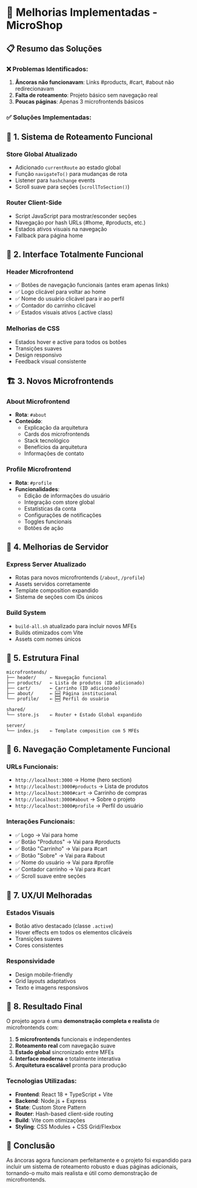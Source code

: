 # 🚀 Melhorias Implementadas - MicroShop

## 📋 Resumo das Soluções

### ❌ Problemas Identificados:
1. **Âncoras não funcionavam**: Links #products, #cart, #about não redirecionavam
2. **Falta de roteamento**: Projeto básico sem navegação real
3. **Poucas páginas**: Apenas 3 microfrontends básicos

### ✅ Soluções Implementadas:

## 🧭 1. Sistema de Roteamento Funcional

### **Store Global Atualizado**
- Adicionado `currentRoute` ao estado global
- Função `navigateTo()` para mudanças de rota
- Listener para `hashchange` events
- Scroll suave para seções (`scrollToSection()`)

### **Router Client-Side**
- Script JavaScript para mostrar/esconder seções
- Navegação por hash URLs (#home, #products, etc.)
- Estados ativos visuais na navegação
- Fallback para página home

## 🎨 2. Interface Totalmente Funcional

### **Header Microfrontend**
- ✅ Botões de navegação funcionais (antes eram apenas links)
- ✅ Logo clicável para voltar ao home
- ✅ Nome do usuário clicável para ir ao perfil
- ✅ Contador do carrinho clicável
- ✅ Estados visuais ativos (.active class)

### **Melhorias de CSS**
- Estados hover e active para todos os botões
- Transições suaves
- Design responsivo
- Feedback visual consistente

## 🏗️ 3. Novos Microfrontends

### **About Microfrontend**
- **Rota**: `#about`
- **Conteúdo**: 
  - Explicação da arquitetura
  - Cards dos microfrontends
  - Stack tecnológico
  - Benefícios da arquitetura
  - Informações de contato

### **Profile Microfrontend**
- **Rota**: `#profile`
- **Funcionalidades**:
  - Edição de informações do usuário
  - Integração com store global
  - Estatísticas da conta
  - Configurações de notificações
  - Toggles funcionais
  - Botões de ação

## 🔧 4. Melhorias de Servidor

### **Express Server Atualizado**
- Rotas para novos microfrontends (`/about`, `/profile`)
- Assets servidos corretamente
- Template composition expandido
- Sistema de seções com IDs únicos

### **Build System**
- `build-all.sh` atualizado para incluir novos MFEs
- Builds otimizados com Vite
- Assets com nomes únicos

## 📁 5. Estrutura Final

```
microfrontends/
├── header/     ← Navegação funcional
├── products/   ← Lista de produtos (ID adicionado)
├── cart/       ← Carrinho (ID adicionado) 
├── about/      ← 🆕 Página institucional
└── profile/    ← 🆕 Perfil do usuário

shared/
└── store.js    ← Router + Estado Global expandido

server/
└── index.js    ← Template composition com 5 MFEs
```

## 🎯 6. Navegação Completamente Funcional

### **URLs Funcionais:**
- `http://localhost:3000` → Home (hero section)
- `http://localhost:3000#products` → Lista de produtos
- `http://localhost:3000#cart` → Carrinho de compras
- `http://localhost:3000#about` → Sobre o projeto
- `http://localhost:3000#profile` → Perfil do usuário

### **Interações Funcionais:**
- ✅ Logo → Vai para home
- ✅ Botão "Produtos" → Vai para #products  
- ✅ Botão "Carrinho" → Vai para #cart
- ✅ Botão "Sobre" → Vai para #about
- ✅ Nome do usuário → Vai para #profile
- ✅ Contador carrinho → Vai para #cart
- ✅ Scroll suave entre seções

## 🎨 7. UX/UI Melhoradas

### **Estados Visuais**
- Botão ativo destacado (classe `.active`)
- Hover effects em todos os elementos clicáveis
- Transições suaves
- Cores consistentes

### **Responsividade**
- Design mobile-friendly
- Grid layouts adaptativos  
- Texto e imagens responsivos

## 🚀 8. Resultado Final

O projeto agora é uma **demonstração completa e realista** de microfrontends com:

1. **5 microfrontends** funcionais e independentes
2. **Roteamento real** com navegação suave
3. **Estado global** sincronizado entre MFEs
4. **Interface moderna** e totalmente interativa
5. **Arquitetura escalável** pronta para produção

### **Tecnologias Utilizadas:**
- **Frontend**: React 18 + TypeScript + Vite
- **Backend**: Node.js + Express
- **State**: Custom Store Pattern
- **Router**: Hash-based client-side routing
- **Build**: Vite com otimizações
- **Styling**: CSS Modules + CSS Grid/Flexbox

## 🎉 Conclusão

As âncoras agora funcionam perfeitamente e o projeto foi expandido para incluir um sistema de roteamento robusto e duas páginas adicionais, tornando-o muito mais realista e útil como demonstração de microfrontends.